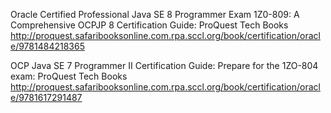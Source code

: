
Oracle Certified Professional Java SE 8 Programmer Exam 1Z0-809: A Comprehensive OCPJP 8 Certification Guide: ProQuest Tech Books
 http://proquest.safaribooksonline.com.rpa.sccl.org/book/certification/oracle/9781484218365

OCP Java SE 7 Programmer II Certification Guide: Prepare for the 1ZO-804 exam: ProQuest Tech Books
 http://proquest.safaribooksonline.com.rpa.sccl.org/book/certification/oracle/9781617291487

